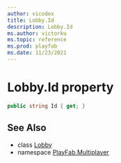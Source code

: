```yaml
---
author: vicodex
title: Lobby.Id
description: Lobby.Id
ms.author: victorku
ms.topic: reference
ms.prod: playfab
ms.date: 11/23/2021
---
```


# Lobby.Id property

```csharp
public string Id { get; }
```

## See Also

* class [Lobby](../Lobby.md)
* namespace [PlayFab.Multiplayer](../../PlayFabMultiplayerSDK.md)

